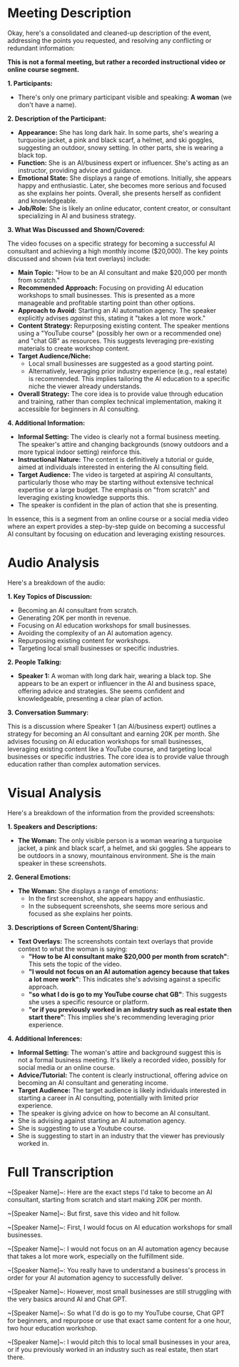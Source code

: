 # Meeting Description

Okay, here's a consolidated and cleaned-up description of the event, addressing the points you requested, and resolving any conflicting or redundant information:

**This is not a formal meeting, but rather a recorded instructional video or online course segment.**

**1. Participants:**

*   There's only one primary participant visible and speaking: **A woman** (we don't have a name).

**2. Description of the Participant:**

*   **Appearance:** She has long dark hair. In some parts, she's wearing a turquoise jacket, a pink and black scarf, a helmet, and ski goggles, suggesting an outdoor, snowy setting. In other parts, she is wearing a black top.
*   **Function:** She is an AI/business expert or influencer. She's acting as an instructor, providing advice and guidance.
*   **Emotional State:** She displays a range of emotions. Initially, she appears happy and enthusiastic. Later, she becomes more serious and focused as she explains her points. Overall, she presents herself as confident and knowledgeable.
*   **Job/Role:** She is likely an online educator, content creator, or consultant specializing in AI and business strategy.

**3. What Was Discussed and Shown/Covered:**

The video focuses on a specific strategy for becoming a successful AI consultant and achieving a high monthly income ($20,000). The key points discussed and shown (via text overlays) include:

*   **Main Topic:** "How to be an AI consultant and make $20,000 per month from scratch."
*   **Recommended Approach:** Focusing on providing AI education workshops to small businesses. This is presented as a more manageable and profitable starting point than other options.
*   **Approach to Avoid:** Starting an AI automation agency. The speaker explicitly advises *against* this, stating it "takes a lot more work."
*   **Content Strategy:** Repurposing existing content. The speaker mentions using a "YouTube course" (possibly her own or a recommended one) and "chat GB" as resources. This suggests leveraging pre-existing materials to create workshop content.
*   **Target Audience/Niche:**
    *   Local small businesses are suggested as a good starting point.
    *   Alternatively, leveraging prior industry experience (e.g., real estate) is recommended. This implies tailoring the AI education to a specific niche the viewer already understands.
*   **Overall Strategy:** The core idea is to provide value through education and training, rather than complex technical implementation, making it accessible for beginners in AI consulting.

**4. Additional Information:**

*   **Informal Setting:** The video is clearly not a formal business meeting. The speaker's attire and changing backgrounds (snowy outdoors and a more typical indoor setting) reinforce this.
*   **Instructional Nature:** The content is definitively a tutorial or guide, aimed at individuals interested in entering the AI consulting field.
*   **Target Audience:** The video is targeted at aspiring AI consultants, particularly those who may be starting without extensive technical expertise or a large budget. The emphasis on "from scratch" and leveraging existing knowledge supports this.
* The speaker is confident in the plan of action that she is presenting.

In essence, this is a segment from an online course or a social media video where an expert provides a step-by-step guide on becoming a successful AI consultant by focusing on education and leveraging existing resources.



# Audio Analysis

Here's a breakdown of the audio:

**1. Key Topics of Discussion:**

*   Becoming an AI consultant from scratch.
*   Generating 20K per month in revenue.
*   Focusing on AI education workshops for small businesses.
*   Avoiding the complexity of an AI automation agency.
*   Repurposing existing content for workshops.
*   Targeting local small businesses or specific industries.

**2. People Talking:**

*   **Speaker 1:** A woman with long dark hair, wearing a black top. She appears to be an expert or influencer in the AI and business space, offering advice and strategies. She seems confident and knowledgeable, presenting a clear plan of action.

**3. Conversation Summary:**

This is a discussion where Speaker 1 (an AI/business expert) outlines a strategy for becoming an AI consultant and earning 20K per month. She advises focusing on AI education workshops for small businesses, leveraging existing content like a YouTube course, and targeting local businesses or specific industries. The core idea is to provide value through education rather than complex automation services.



# Visual Analysis

Here's a breakdown of the information from the provided screenshots:

**1. Speakers and Descriptions:**

*   **The Woman:** The only visible person is a woman wearing a turquoise jacket, a pink and black scarf, a helmet, and ski goggles. She appears to be outdoors in a snowy, mountainous environment. She is the main speaker in these screenshots.

**2. General Emotions:**

*   **The Woman:** She displays a range of emotions:
    *   In the first screenshot, she appears happy and enthusiastic.
    *   In the subsequent screenshots, she seems more serious and focused as she explains her points.

**3. Descriptions of Screen Content/Sharing:**

*   **Text Overlays:** The screenshots contain text overlays that provide context to what the woman is saying:
    *   **"How to be AI consultant make $20,000 per month from scratch"**: This sets the topic of the video.
    *   **"I would not focus on an AI automation agency because that takes a lot more work"**: This indicates she's advising against a specific approach.
    *   **"so what I do is go to my YouTube course chat GB"**: This suggests she uses a specific resource or platform.
    *   **"or if you previously worked in an industry such as real estate then start there"**: This implies she's recommending leveraging prior experience.

**4. Additional Inferences:**

*   **Informal Setting:** The woman's attire and background suggest this is not a formal business meeting. It's likely a recorded video, possibly for social media or an online course.
*   **Advice/Tutorial:** The content is clearly instructional, offering advice on becoming an AI consultant and generating income.
*   **Target Audience:** The target audience is likely individuals interested in starting a career in AI consulting, potentially with limited prior experience.
*   The speaker is giving advice on how to become an AI consultant.
*   She is advising against starting an AI automation agency.
*   She is suggesting to use a Youtube course.
*   She is suggesting to start in an industry that the viewer has previously worked in.



# Full Transcription

~[Speaker Name]~: Here are the exact steps I'd take to become an AI consultant, starting from scratch and start making 20K per month.


~[Speaker Name]~: But first, save this video and hit follow.


~[Speaker Name]~: First, I would focus on AI education workshops for small businesses.


~[Speaker Name]~: I would not focus on an AI automation agency because that takes a lot more work, especially on the fulfillment side.


~[Speaker Name]~: You really have to understand a business's process in order for your AI automation agency to successfully deliver.


~[Speaker Name]~: However, most small businesses are still struggling with the very basics around AI and Chat GPT.


~[Speaker Name]~: So what I'd do is go to my YouTube course, Chat GPT for beginners, and repurpose or use that exact same content for a one hour, two hour education workshop.


~[Speaker Name]~: I would pitch this to local small businesses in your area, or if you previously worked in an industry such as real estate, then start there.